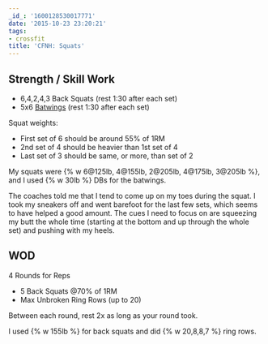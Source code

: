 ```yaml
---
_id_: '1600128530017771'
date: '2015-10-23 23:20:21'
tags:
- crossfit
title: 'CFNH: Squats'
---
```


## Strength / Skill Work

- 6,4,2,4,3 Back Squats (rest 1:30 after each set)
- 5x6 [Batwings](https://www.youtube.com/watch?v=MBsDSSHzeJA) (rest 1:30 after each set)

Squat weights:

- First set of 6 should be around 55% of 1RM
- 2nd set of 4 should be heavier than 1st set of 4
- Last set of 3 should be same, or more, than set of 2

My squats were {% w 6@125lb, 4@155lb, 2@205lb, 4@175lb, 3@205lb %}, and I used {% w 30lb %} DBs for the batwings.

The coaches told me that I tend to come up on my toes during the squat. I took my sneakers off and went barefoot for the last few sets,
which seems to have helped a good amount. The cues I need to focus on are squeezing my butt the whole time (starting at the bottom and up
through the whole set) and pushing with my heels.

## WOD

4 Rounds for Reps

- 5 Back Squats @70% of 1RM
- Max Unbroken Ring Rows (up to 20)

Between each round, rest 2x as long as your round took.

I used {% w 155lb %} for back squats and did {% w 20,8,8,7 %} ring rows.

